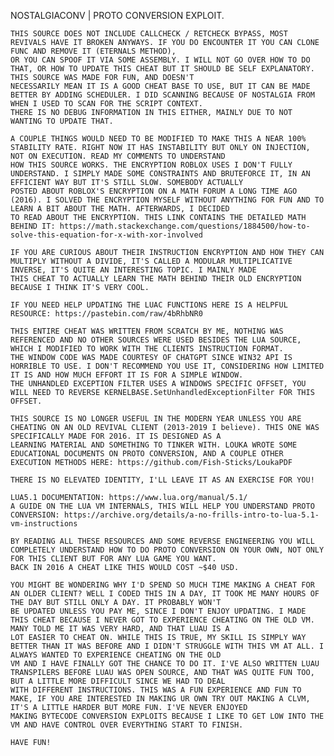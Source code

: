 NOSTALGIACONV | PROTO CONVERSION EXPLOIT.

    THIS SOURCE DOES NOT INCLUDE CALLCHECK / RETCHECK BYPASS, MOST REVIVALS HAVE IT BROKEN ANYWAYS. IF YOU DO ENCOUNTER IT YOU CAN CLONE FUNC AND REMOVE IT (ETERNALS METHOD),
    OR YOU CAN SPOOF IT VIA SOME ASSEMBLY. I WILL NOT GO OVER HOW TO DO THAT, OR HOW TO UPDATE THIS CHEAT BUT IT SHOULD BE SELF EXPLANATORY. THIS SOURCE WAS MADE FOR FUN, AND DOESN'T
    NECESSARILY MEAN IT IS A GOOD CHEAT BASE TO USE, BUT IT CAN BE MADE BETTER BY ADDING SCHEDULER. I DID SCANNING BECAUSE OF NOSTALGIA FROM WHEN I USED TO SCAN FOR THE SCRIPT CONTEXT.
    THERE IS NO DEBUG INFORMATION IN THIS EITHER, MAINLY DUE TO NOT WANTING TO UPDATE THAT.

    A COUPLE THINGS WOULD NEED TO BE MODIFIED TO MAKE THIS A NEAR 100% STABILITY RATE. RIGHT NOW IT HAS INSTABILITY BUT ONLY ON INJECTION, NOT ON EXECUTION. READ MY COMMENTS TO UNDERSTAND
    HOW THIS SOURCE WORKS. THE ENCRYPTION ROBLOX USES I DON'T FULLY UNDERSTAND. I SIMPLY MADE SOME CONSTRAINTS AND BRUTEFORCE IT, IN AN EFFICIENT WAY BUT IT'S STILL SLOW. SOMEBODY ACTUALLY
    POSTED ABOUT ROBLOX'S ENCRYPTION ON A MATH FORUM A LONG TIME AGO (2016). I SOLVED THE ENCRYPTION MYSELF WITHOUT ANYTHING FOR FUN AND TO LEARN A BIT ABOUT THE MATH. AFTERWARDS, I DECIDED
    TO READ ABOUT THE ENCRYPTION. THIS LINK CONTAINS THE DETAILED MATH BEHIND IT: https://math.stackexchange.com/questions/1884500/how-to-solve-this-equation-for-x-with-xor-involved

    IF YOU ARE CURIOUS ABOUT THEIR INSTRUCTION ENCRYPTION AND HOW THEY CAN MULTIPLY WITHOUT A DIVIDE, IT'S CALLED A MODULAR MULTIPLICATIVE INVERSE, IT'S QUITE AN INTERESTING TOPIC. I MAINLY MADE
    THIS CHEAT TO ACTUALLY LEARN THE MATH BEHIND THEIR OLD ENCRYPTION BECAUSE I THINK IT'S VERY COOL.

    IF YOU NEED HELP UPDATING THE LUAC FUNCTIONS HERE IS A HELPFUL RESOURCE: https://pastebin.com/raw/4bRhbNR0

    THIS ENTIRE CHEAT WAS WRITTEN FROM SCRATCH BY ME, NOTHING WAS REFERENCED AND NO OTHER SOURCES WERE USED BESIDES THE LUA SOURCE, WHICH I MODIFIED TO WORK WITH THE CLIENTS INSTRUCTION FORMAT.
    THE WINDOW CODE WAS MADE COURTESY OF CHATGPT SINCE WIN32 API IS HORRIBLE TO USE. I DON'T RECOMMEND YOU USE IT, CONSIDERING HOW LIMITED IT IS AND HOW MUCH EFFORT IT IS FOR A SIMPLE WINDOW.
    THE UNHANDLED EXCEPTION FILTER USES A WINDOWS SPECIFIC OFFSET, YOU WILL NEED TO REVERSE KERNELBASE.SetUnhandledExceptionFilter FOR THIS OFFSET.

    THIS SOURCE IS NO LONGER USEFUL IN THE MODERN YEAR UNLESS YOU ARE CHEATING ON AN OLD REVIVAL CLIENT (2013-2019 I believe). THIS ONE WAS SPECIFICALLY MADE FOR 2016. IT IS DESIGNED AS A
    LEARNING MATERIAL AND SOMETHING TO TINKER WITH. LOUKA WROTE SOME EDUCATIONAL DOCUMENTS ON PROTO CONVERSION, AND A COUPLE OTHER EXECUTION METHODS HERE: https://github.com/Fish-Sticks/LoukaPDF

    THERE IS NO ELEVATED IDENTITY, I'LL LEAVE IT AS AN EXERCISE FOR YOU!

    LUA5.1 DOCUMENTATION: https://www.lua.org/manual/5.1/
    A GUIDE ON THE LUA VM INTERNALS, THIS WILL HELP YOU UNDERSTAND PROTO CONVERSION: https://archive.org/details/a-no-frills-intro-to-lua-5.1-vm-instructions

    BY READING ALL THESE RESOURCES AND SOME REVERSE ENGINEERING YOU WILL COMPLETELY UNDERSTAND HOW TO DO PROTO CONVERSION ON YOUR OWN, NOT ONLY FOR THIS CLIENT BUT FOR ANY LUA GAME YOU WANT.
    BACK IN 2016 A CHEAT LIKE THIS WOULD COST ~$40 USD.

    YOU MIGHT BE WONDERING WHY I'D SPEND SO MUCH TIME MAKING A CHEAT FOR AN OLDER CLIENT? WELL I CODED THIS IN A DAY, IT TOOK ME MANY HOURS OF THE DAY BUT STILL ONLY A DAY. IT PROBABLY WON'T
    BE UPDATED UNLESS YOU PAY ME, SINCE I DON'T ENJOY UPDATING. I MADE THIS CHEAT BECAUSE I NEVER GOT TO EXPERIENCE CHEATING ON THE OLD VM. MANY TOLD ME IT WAS VERY HARD, AND THAT LUAU IS A
    LOT EASIER TO CHEAT ON. WHILE THIS IS TRUE, MY SKILL IS SIMPLY WAY BETTER THAN IT WAS BEFORE AND I DIDN'T STRUGGLE WITH THIS VM AT ALL. I ALWAYS WANTED TO EXPERIENCE CHEATING ON THE OLD
    VM AND I HAVE FINALLY GOT THE CHANCE TO DO IT. I'VE ALSO WRITTEN LUAU TRANSPILERS BEFORE LUAU WAS OPEN SOURCE, AND THAT WAS QUITE FUN TOO, BUT A LITTLE MORE DIFFICULT SINCE WE HAD TO DEAL
    WITH DIFFERENT INSTRUCTIONS. THIS WAS A FUN EXPERIENCE AND FUN TO MAKE, IF YOU ARE INTERESTED IN MAKING UR OWN TRY OUT MAKING A CLVM, IT'S A LITTLE HARDER BUT MORE FUN. I'VE NEVER ENJOYED
    MAKING BYTECODE CONVERSION EXPLOITS BECAUSE I LIKE TO GET LOW INTO THE VM AND HAVE CONTROL OVER EVERYTHING START TO FINISH.

    HAVE FUN!
